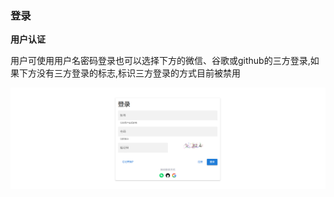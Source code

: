 ### 登录

__用户认证__

用户可使用用户名密码登录也可以选择下方的微信、谷歌或github的三方登录,如果下方没有三方登录的标志,标识三方登录的方式目前被禁用

![loginPage.png](../../../images/whalealAccount/loginPage.png)

